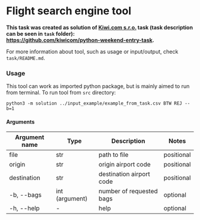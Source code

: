 # Flight search engine tool

**This task was created as solution of [Kiwi.com s.r.o.](https://www.kiwi.com/en/pages/content/about) task (task description can be seen in `task` folder):  
https://github.com/kiwicom/python-weekend-entry-task.**

For more information about tool, such as usage or input/output, check `task/README.md`.

### Usage

This tool can work as imported python package, but is mainly aimed to run from terminal. To run tool from `src` directory:
```
python3 -m solution ../input_example/example_from_task.csv BTW REJ --b=1
```

#### Arguments

| Argument name | Type           | Description              | Notes      |
|---------------|----------------|--------------------------|------------|
| file          | str            | path to file             | positional |
| origin        | str            | origin airport code      | positional |
| destination   | str            | destination airport code | positional |
| -b, --bags    | int (argument) | number of requested bags | optional   |
| -h, --help    | -              | help                     | optional   |